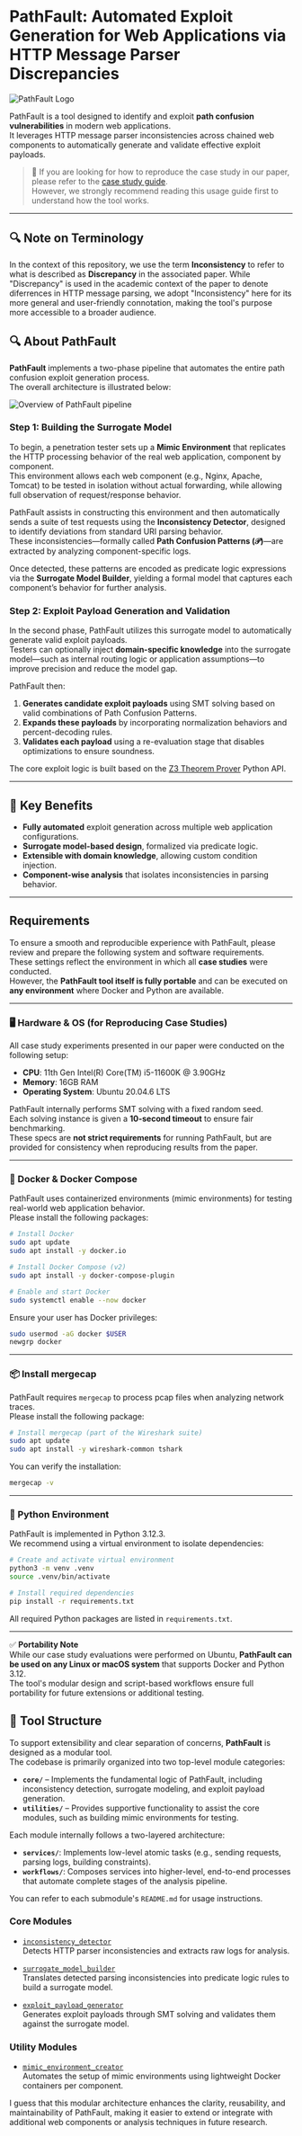 # PathFault: Automated Exploit Generation for Web Applications via HTTP Message Parser Discrepancies
![PathFault Logo](./figs/PathFaultLogo.png)

PathFault is a tool designed to identify and exploit **path confusion vulnerabilities** in modern web applications.  
It leverages HTTP message parser inconsistencies across chained web components to automatically generate and validate effective exploit payloads.

> 📄 If you are looking for how to reproduce the case study in our paper, please refer to the [case study guide](./case_study/README.md).  
> However, we strongly recommend reading this usage guide first to understand how the tool works.

---

## 🔍 Note on Terminology

In the context of this repository, we use the term **Inconsistency** to refer to what is described as **Discrepancy** in the associated paper. While "Discrepancy" is used in the academic context of the paper to denote diferrences in HTTP message parsing, we adopt "Inconsistency" here for its more general and user-friendly connotation, making the tool's purpose more accessible to a broader audience.

## 🔍 About PathFault

**PathFault** implements a two-phase pipeline that automates the entire path confusion exploit generation process.  
The overall architecture is illustrated below:

![Overview of PathFault pipeline](./figs/Overview.jpg)

### Step 1: Building the Surrogate Model

To begin, a penetration tester sets up a **Mimic Environment** that replicates the HTTP processing behavior of the real web application, component by component.  
This environment allows each web component (e.g., Nginx, Apache, Tomcat) to be tested in isolation without actual forwarding, while allowing full observation of request/response behavior.

PathFault assists in constructing this environment and then automatically sends a suite of test requests using the **Inconsistency Detector**, designed to identify deviations from standard URI parsing behavior.  
These inconsistencies—formally called **Path Confusion Patterns (𝒫)**—are extracted by analyzing component-specific logs.

Once detected, these patterns are encoded as predicate logic expressions via the **Surrogate Model Builder**, yielding a formal model that captures each component’s behavior for further analysis.

### Step 2: Exploit Payload Generation and Validation

In the second phase, PathFault utilizes this surrogate model to automatically generate valid exploit payloads.  
Testers can optionally inject **domain-specific knowledge** into the surrogate model—such as internal routing logic or application assumptions—to improve precision and reduce the model gap.

PathFault then:

1. **Generates candidate exploit payloads** using SMT solving based on valid combinations of Path Confusion Patterns.
2. **Expands these payloads** by incorporating normalization behaviors and percent-decoding rules.
3. **Validates each payload** using a re-evaluation stage that disables optimizations to ensure soundness.

The core exploit logic is built based on the [Z3 Theorem Prover](https://github.com/Z3Prover/z3) Python API.

---

## 🧠 Key Benefits

- **Fully automated** exploit generation across multiple web application configurations.
- **Surrogate model-based design**, formalized via predicate logic.
- **Extensible with domain knowledge**, allowing custom condition injection.
- **Component-wise analysis** that isolates inconsistencies in parsing behavior.

---

## Requirements

To ensure a smooth and reproducible experience with PathFault, please review and prepare the following system and software requirements.  
These settings reflect the environment in which all **case studies** were conducted.  
However, the **PathFault tool itself is fully portable** and can be executed on **any environment** where Docker and Python are available.

---

### 🖥️ Hardware & OS (for Reproducing Case Studies)

All case study experiments presented in our paper were conducted on the following setup:

- **CPU**: 11th Gen Intel(R) Core(TM) i5-11600K @ 3.90GHz  
- **Memory**: 16GB RAM  
- **Operating System**: Ubuntu 20.04.6 LTS

PathFault internally performs SMT solving with a fixed random seed.  
Each solving instance is given a **10-second timeout** to ensure fair benchmarking.  
These specs are **not strict requirements** for running PathFault, but are provided for consistency when reproducing results from the paper.

---

### 🐳 Docker & Docker Compose

PathFault uses containerized environments (mimic environments) for testing real-world web application behavior.  
Please install the following packages:

```bash
# Install Docker
sudo apt update
sudo apt install -y docker.io

# Install Docker Compose (v2)
sudo apt install -y docker-compose-plugin

# Enable and start Docker
sudo systemctl enable --now docker
```

Ensure your user has Docker privileges:

```bash
sudo usermod -aG docker $USER
newgrp docker
```

---

### 📦 Install mergecap

PathFault requires `mergecap` to process pcap files when analyzing network traces.  
Please install the following package:

```bash
# Install mergecap (part of the Wireshark suite)
sudo apt update
sudo apt install -y wireshark-common tshark
```

You can verify the installation:

```bash
mergecap -v
```

---


### 🐍 Python Environment

PathFault is implemented in Python 3.12.3.  
We recommend using a virtual environment to isolate dependencies:

```bash
# Create and activate virtual environment
python3 -m venv .venv
source .venv/bin/activate

# Install required dependencies
pip install -r requirements.txt
```

All required Python packages are listed in `requirements.txt`.

---

✅ **Portability Note**  
While our case study evaluations were performed on Ubuntu, **PathFault can be used on any Linux or macOS system** that supports Docker and Python 3.12.  
The tool's modular design and script-based workflows ensure full portability for future extensions or additional testing.




## 🧩 Tool Structure

To support extensibility and clear separation of concerns, **PathFault** is designed as a modular tool.  
The codebase is primarily organized into two top-level module categories:

- **`core/`** – Implements the fundamental logic of PathFault, including inconsistency detection, surrogate modeling, and exploit payload generation.
- **`utilities/`** – Provides supportive functionality to assist the core modules, such as building mimic environments for testing.

Each module internally follows a two-layered architecture:

- **`services/`**: Implements low-level atomic tasks (e.g., sending requests, parsing logs, building constraints).
- **`workflows/`**: Composes services into higher-level, end-to-end processes that automate complete stages of the analysis pipeline.

You can refer to each submodule's `README.md` for usage instructions.

### Core Modules

- [`inconsistency_detector`](./pathfault/modules/core/inconsistency_detector/README.md)  
  Detects HTTP parser inconsistencies and extracts raw logs for analysis.

- [`surrogate_model_builder`](./pathfault/modules/core/surrogate_model_builder/README.md)  
  Translates detected parsing inconsistencies into predicate logic rules to build a surrogate model.

- [`exploit_payload_generator`](./pathfault/modules/core/exploit_payload_generator/README.md)  
  Generates exploit payloads through SMT solving and validates them against the surrogate model.

### Utility Modules

- [`mimic_environment_creator`](./pathfault/modules/utilities/mimic_environment_creator/README.md)  
  Automates the setup of mimic environments using lightweight Docker containers per component.

I guess that this modular architecture enhances the clarity, reusability, and maintainability of PathFault, making it easier to extend or integrate with additional web components or analysis techniques in future research.

